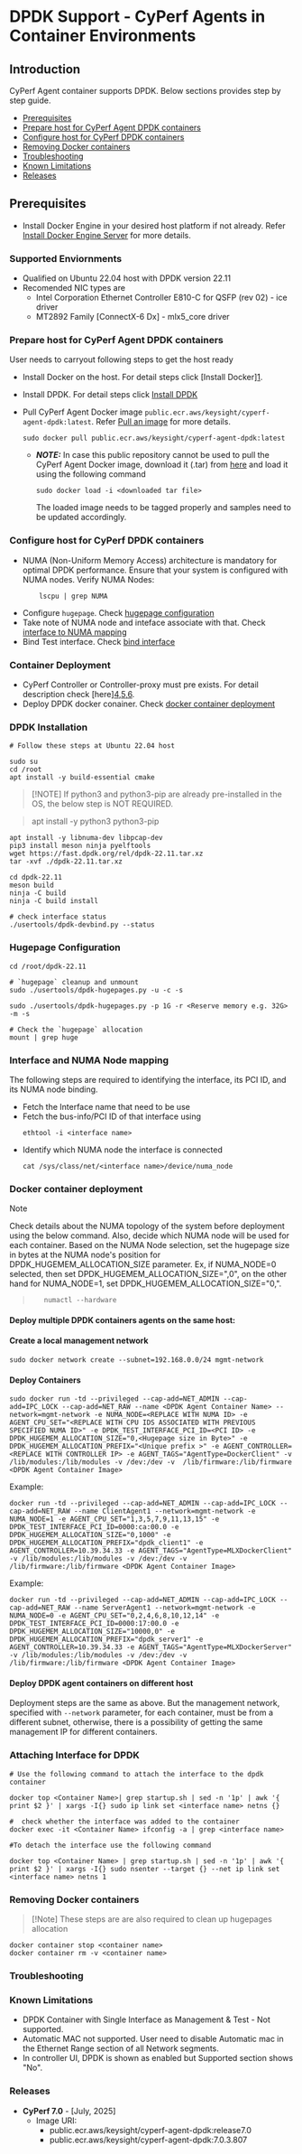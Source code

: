
# DPDK Support - CyPerf Agents in Container Environments

## Introduction
CyPerf Agent container supports DPDK. Below sections provides step by step guide.

  - [Prerequisites](#prerequisites)
  - [Prepare host for CyPerf Agent DPDK containers](#prepare-host-for-cyperf-agent-dpdk-containers)
  - [Configure host for CyPerf DPDK containers](#configure-host-for-cyperf-dpdk-containers)
  - [Removing Docker containers](#removing-docker-containers)
  - [Troubleshooting](#troubleshooting)
  - [Known Limitations](#known-limitations)
  - [Releases](#releases)

## Prerequisites

- Install Docker Engine in your desired host platform if not already. Refer [Install Docker Engine Server](https://docs.docker.com/engine/install/#server) for more details. 

### Supported Enviornments
- Qualified on Ubuntu 22.04 host with DPDK version 22.11
- Recomended NIC types are
    - Intel Corporation Ethernet Controller E810-C for QSFP (rev 02) - ice driver
    - MT2892 Family [ConnectX-6 Dx] -  mlx5_core driver

### Prepare host for CyPerf Agent DPDK containers
User needs to carryout following steps to get the host ready
- Install Docker on the host. For detail steps click [Install Docker][1](../README.md/#general-prerequisites).

- Install DPDK. For detail steps click [Install DPDK](#dpdk-installation)

- Pull CyPerf Agent Docker image `public.ecr.aws/keysight/cyperf-agent-dpdk:latest`. Refer [Pull an image](https://docs.docker.com/engine/reference/commandline/pull/) for more details.

    ```
    sudo docker pull public.ecr.aws/keysight/cyperf-agent-dpdk:latest
    ```
    - **_NOTE:_**
    In case this public repository cannot be used to pull the CyPerf Agent Docker image, download it (.tar) from [here](https://support.ixiacom.com/keysight-cyperf-70) and load it using the following command
    
        ```
        sudo docker load -i <downloaded tar file>
        ```
        The loaded image needs to be tagged properly and samples need to be updated accordingly.

### Configure host for CyPerf DPDK containers
 - NUMA (Non-Uniform Memory Access) architecture is mandatory for optimal DPDK performance. Ensure that your system is configured with NUMA nodes.
      Verify NUMA Nodes:
    ```shell
        lscpu | grep NUMA
    ```
- Configure `hugepage`. Check [hugepage configuration](#hugepage-configuration)
- Take note of NUMA node and inteface associate with that. Check [interface to NUMA mapping](#interface-and-numa-node-mapping)
- Bind Test interface. Check [bind interface](#binding-interface-for-dpdk)
  
### Container Deployment
- CyPerf Controller or Controller-proxy must pre exists. For detail description check [here][4,5,6](../README.md/#general-prerequisites).
- Deploy DPDK docker conainer. Check [docker container deployment](#docker-container-deployment)

### DPDK Installation
```shell
# Follow these steps at Ubuntu 22.04 host

sudo su 
cd /root
apt install -y build-essential cmake
```
> [!NOTE] If python3 and python3-pip are already pre-installed in the OS, the below step is NOT REQUIRED.

> apt install -y python3 python3-pip

```shell
apt install -y libnuma-dev libpcap-dev 
pip3 install meson ninja pyelftools 
wget https://fast.dpdk.org/rel/dpdk-22.11.tar.xz 
tar -xvf ./dpdk-22.11.tar.xz

cd dpdk-22.11 
meson build 
ninja -C build 
ninja -C build install 

# check interface status
./usertools/dpdk-devbind.py --status 
```

### Hugepage Configuration
```shell
cd /root/dpdk-22.11 

# `hugepage` cleanup and unmount
sudo ./usertools/dpdk-hugepages.py -u -c -s

sudo ./usertools/dpdk-hugepages.py -p 1G -r <Reserve memory e.g. 32G> -m -s

# Check the `hugepage` allocation
mount | grep huge

```
### Interface and NUMA Node mapping

 The following steps are required to identifying the interface, its PCI ID, and its NUMA node binding.

- Fetch the Interface name that need to be use
- Fetch the bus-info/PCI ID of that interface using  
  ```shell
  ethtool -i <interface name>
  ``` 
- Identify which NUMA node the interface is connected
   ```shell
   cat /sys/class/net/<interface name>/device/numa_node
   ```
  
### Docker container deployment
>[!Note]
Check details about the NUMA topology of the system before deployment using the below command. Also, decide which NUMA node will be used for each container. Based on the NUMA Node selection, set the hugepage size in bytes at the NUMA node's position for DPDK_HUGEMEM_ALLOCATION_SIZE parameter. Ex, if NUMA_NODE=0 selected, then set DPDK_HUGEMEM_ALLOCATION_SIZE="<Hugepage size in Byte>,0", on the other hand for NUMA_NODE=1, set DPDK_HUGEMEM_ALLOCATION_SIZE="0,<Hugepage size in Byte>".
    
>```shell
>    numactl --hardware
>```

#### Deploy multiple DPDK containers agents on the same host:
  
#### Create a local management network
```shell
sudo docker network create --subnet=192.168.0.0/24 mgmt-network
```
#### Deploy Containers
```Shell
sudo docker run -td --privileged --cap-add=NET_ADMIN --cap-add=IPC_LOCK --cap-add=NET_RAW --name <DPDK Agent Container Name> --network=mgmt-network -e NUMA_NODE=<REPLACE WITH NUMA ID> -e AGENT_CPU_SET="<REPLACE WITH CPU IDS ASSOCIATED WITH PREVIOUS SPECIFIED NUMA ID>" -e DPDK_TEST_INTERFACE_PCI_ID=<PCI ID> -e DPDK_HUGEMEM_ALLOCATION_SIZE="0,<Hugepage size in Byte>" -e DPDK_HUGEMEM_ALLOCATION_PREFIX="<Unique prefix >" -e AGENT_CONTROLLER=<REPLACE WITH CONTROLLER IP> -e AGENT_TAGS="AgentType=DockerClient" -v /lib/modules:/lib/modules -v /dev:/dev -v  /lib/firmware:/lib/firmware <DPDK Agent Container Image>
```
Example:
```shell
docker run -td --privileged --cap-add=NET_ADMIN --cap-add=IPC_LOCK --cap-add=NET_RAW --name ClientAgent1 --network=mgmt-network -e NUMA_NODE=1 -e AGENT_CPU_SET="1,3,5,7,9,11,13,15" -e DPDK_TEST_INTERFACE_PCI_ID=0000:ca:00.0 -e DPDK_HUGEMEM_ALLOCATION_SIZE="0,1000" -e DPDK_HUGEMEM_ALLOCATION_PREFIX="dpdk_client1" -e AGENT_CONTROLLER=10.39.34.33 -e AGENT_TAGS="AgentType=MLXDockerClient" -v /lib/modules:/lib/modules -v /dev:/dev -v /lib/firmware:/lib/firmware <DPDK Agent Container Image>
```

Example:
```shell
docker run -td --privileged --cap-add=NET_ADMIN --cap-add=IPC_LOCK --cap-add=NET_RAW --name ServerAgent1 --network=mgmt-network -e NUMA_NODE=0 -e AGENT_CPU_SET="0,2,4,6,8,10,12,14" -e DPDK_TEST_INTERFACE_PCI_ID=0000:17:00.0 -e DPDK_HUGEMEM_ALLOCATION_SIZE="10000,0" -e DPDK_HUGEMEM_ALLOCATION_PREFIX="dpdk_server1" -e AGENT_CONTROLLER=10.39.34.33 -e AGENT_TAGS="AgentType=MLXDockerServer" -v /lib/modules:/lib/modules -v /dev:/dev -v  /lib/firmware:/lib/firmware <DPDK Agent Container Image>

```

#### Deploy DPDK agent containers on different host
Deployment steps are the same as above. But the management network, specified with `--network` parameter, for each container, must be from a different subnet, otherwise, there is a possibility of getting the same management IP for different containers.

### Attaching Interface for DPDK

```shell
# Use the following command to attach the interface to the dpdk container 

docker top <Container Name>| grep startup.sh | sed -n '1p' | awk '{ print $2 }' | xargs -I{} sudo ip link set <interface name> netns {}  

#  check whether the interface was added to the container
docker exec -it <Container Name> ifconfig -a | grep <interface name>
  
#To detach the interface use the following command 

docker top <Container Name> | grep startup.sh | sed -n '1p' | awk '{ print $2 }' | xargs -I{} sudo nsenter --target {} --net ip link set <interface name> netns 1 
```
### Removing Docker containers
>[!Note] These steps are are also required to clean up hugepages allocation
```shell
docker container stop <container name>
docker container rm -v <container name>
```
### Troubleshooting
 

### Known Limitations
- DPDK Container with Single Interface as Management & Test  - Not supported.
- Automatic MAC not supported. User need to disable Automatic mac in the Ethernet Range section of all Network segments.
- In controller UI, DPDK is shown as enabled but Supported section shows "No".

### Releases


- **CyPerf 7.0** - [July, 2025]
    - Image URI:
        - public.ecr.aws/keysight/cyperf-agent-dpdk:release7.0
        - public.ecr.aws/keysight/cyperf-agent-dpdk:7.0.3.807
